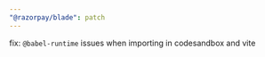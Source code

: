 ```yaml
---
"@razorpay/blade": patch
---
```


fix: `@babel-runtime` issues when importing in codesandbox and vite
